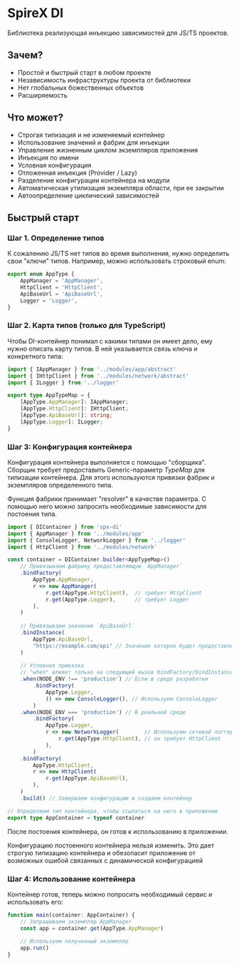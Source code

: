 # SpireX DI
Библиотека реализующая инъекцию зависимостей для JS/TS проектов.

## Зачем?

- Простой и быстрый старт в любом проекте
- Независимость инфраструктуры проекта от библиотеки
- Нет глобальных божественных объектов
- Расширяемость

## Что может?

- Строгая типизация и не изменяемый контейнер
- Использование значений и фабрик для инъекции
- Управление жизненным циклом экземпляров приложения
- Инъекция по имени
- Условная конфигурация
- Отложенная инъекция (Provider / Lazy)
- Разделение конфигурации контейнера на модули
- Автоматическая утилизация экземпляра области, при ее закрытии
- Автоопределение циклический зависимостей

## Быстрый старт

### Шаг 1. Определение типов
К сожалению JS/TS нет типов во время выполнения, нужно определить свои "ключи" типов.
Например, можно использовать строковый enum:

```ts
export enum AppType {
    AppManager = 'AppManager',
    HttpClient = 'HttpClient',
    ApiBaseUrl = 'ApiBaseUrl',
    Logger = 'Logger',
}
```

### Шаг 2. Карта типов (только для TypeScript)
Чтобы DI-контейнер понимал с какими типами он имеет дело, ему нужно описать карту типов.
В ней указывается связь ключа и конкретного типа:

```ts
import { IAppManager } from '../modules/app/abstract'
import { IHttpClient } from '../modules/network/abstract'
import { ILogger } from '../logger'

export type AppTypeMap = {
    [AppType.AppManager]: IAppManager;
    [AppType.HttpClient]: IHttpClient;
    [AppType.ApiBaseUrl]: string;
    [AppType.Logger]: ILogger;
}
```

### Шаг 3: Конфигурация контейнера
Конфигурация контейнера выполняется с помощью "сборщика".
Сборщик требует предоставить Generic-параметр *TypeMap* для типизации контейнера. 
Для этого используются привязки фабрик и зкземпляров определенного типа.

Функция фабрики принимает "resolver" в качестве параметра.
С помощью него можно запросить необходимые зависимости для постоения типа.
```ts
import { DIContainer } from 'spx-di'
import { AppManager } from '../modules/app'
import { ConsoleLogger, NetworkLogger } from '../logger'
import { HttpClient } from '../modules/network'

const container = DIContainer.builder<AppTypeMap>()
    // Привязываем фабрику предоставляющую `AppManager`
    .bindFactory(
        AppType.AppManager,
        r => new AppManager(
            r.get(AppType.HttpClient),  // требует HttpClient
            r.get(AppType.Logger),      // требует Logger
        ),
    )
    
    // Привязываем значение `ApiBaseUrl`
    .bindInstance(
        AppType.ApiBaseUrl,
        "https://example.com/api" // Значение которое будет предоставлено
    )
    
    // Условная привязка
    // "when" влияет только на следующий вызов bindFactory/bindInstance 
    .when(NODE_ENV !== 'production') // Если в среде разработки
        .bindFactory(
            AppType.Logger,
            () => new ConsoleLogger(), // Используем ConsoleLogger
        )
    .when(NODE_ENV === 'production') // В реальной среде
        .bindFactory(
            AppType.Logger,
            r => new NetworkLogger(        // Используем сетевой логгер
                r.get(AppType.HttpClient), // он требует HttpClient
            ),
        )
    .bindFactory(
        AppType.HttpClient,
        r => new HttpClient(
            r.get(AppType.ApiBaseUrl),
        ),
    )
    .build() // Завершаем конфигурацию и создаем контейнер

// Определяем тип контейнера, чтобы ссылаться на него в приложении
export type AppContainer = typeof container
```
После постоения контейнера, он готов к использованию в приложении.

Конфигурацию постоенного контейнера нельзя изменить.
Это дает строгую типизацию контейнера
и обезопасит приложение от возможных ошибой связанных с динамической конфигурацией


### Шаг 4: Использование контейнера
Контейнер готов, теперь можно попросить необходимый сервис и использовать его:
```ts
function main(container: AppContainer) {
    // Запрашиваем экземпляр AppManager
    const app = container.get(AppType.AppManager)
    
    // Используем полученный экземпляр
    app.run()
}
```